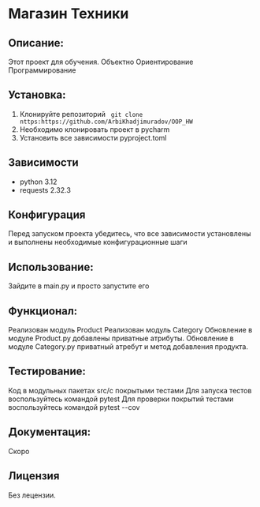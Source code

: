# Магазин Техники


## Описание:
Этот проект для обучения. Объектно Ориентирование Программирование 


## Установка:
1. Клонируйте репозиторий 
``` git clone nttps:https://github.com/ArbiKhadjimuradov/OOP_HW```
2. Необходимо клонировать проект в pycharm 
3. Установить все зависимости pyproject.toml

## Зависимости
- python 3.12
- requests 2.32.3


## Конфигурация
Перед запуском проекта убедитесь, что все зависимости установлены и выполнены необходимые конфигурационные шаги


## Использование:
Зайдите в main.py и просто запустите его


## Функционал:
Реализован модуль Product
Реализован модуль Category
Обновление в модуле Product.py добавлены приватные атрибуты.
Обновление в модуле Category.py приватный атребут и метод добавления продукта.


## Тестирование:
Код в модульных пакетах src/с покрытыми тестами Для запуска тестов воспользуйтесь командой pytest
Для проверки покрытий тестами воспользуйтесь командой pytest --cov

## Документация:
Скоро


## Лицензия 
Без лецензии.